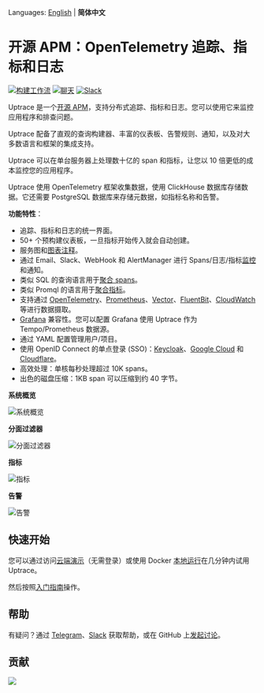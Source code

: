 Languages: [English](README.md) | **简体中文**

# 开源 APM：OpenTelemetry 追踪、指标和日志

[![构建工作流](https://github.com/uptrace/uptrace/actions/workflows/build-and-test.yml/badge.svg)](https://github.com/uptrace/uptrace/actions)
[![聊天](https://img.shields.io/badge/-telegram-red?color=white&logo=telegram&logoColor=black)](https://t.me/uptrace)
[![Slack](https://img.shields.io/badge/slack-uptrace.svg?logo=slack)](https://join.slack.com/t/uptracedev/shared_invite/zt-1xr19nhom-cEE3QKSVt172JdQLXgXGvw)

Uptrace 是一个[开源 APM](https://uptrace.dev/get/hosted/open-source-apm)，支持分布式追踪、指标和日志。您可以使用它来监控应用程序和排查问题。

Uptrace 配备了直观的查询构建器、丰富的仪表板、告警规则、通知，以及对大多数语言和框架的集成支持。

Uptrace 可以在单台服务器上处理数十亿的 span 和指标，让您以 10 倍更低的成本监控您的应用程序。

Uptrace 使用 OpenTelemetry 框架收集数据，使用 ClickHouse 数据库存储数据。它还需要 PostgreSQL 数据库来存储元数据，如指标名称和告警。

**功能特性**：

- 追踪、指标和日志的统一界面。
- 50+ 个预构建仪表板，一旦指标开始传入就会自动创建。
- 服务图和[图表注释](https://uptrace.dev/features/annotations)。
- 通过 Email、Slack、WebHook 和 AlertManager 进行 Spans/日志/指标[监控](https://uptrace.dev/features/alerting)和通知。
- 类似 SQL 的查询语言用于[聚合 spans](https://uptrace.dev/features/querying/spans)。
- 类似 Promql 的语言用于[聚合指标](https://uptrace.dev/features/querying/metrics)。
- 支持通过 [OpenTelemetry](https://uptrace.dev/ingest/opentelemetry)、[Prometheus](https://uptrace.dev/ingest/prometheus)、[Vector](https://uptrace.dev/ingest/vector)、[FluentBit](https://uptrace.dev/ingest/logs/fluentbit)、[CloudWatch](https://uptrace.dev/ingest/cloudwatch) 等进行数据摄取。
- [Grafana](https://uptrace.dev/features/grafana) 兼容性。您可以配置 Grafana 使用 Uptrace 作为 Tempo/Prometheus 数据源。
- 通过 YAML 配置管理用户/项目。
- 使用 OpenID Connect 的单点登录 (SSO)：[Keycloak](https://uptrace.dev/features/sso/keycloak)、[Google Cloud](https://uptrace.dev/features/sso/google) 和 [Cloudflare](https://uptrace.dev/features/sso/cloudflare)。
- 高效处理：单核每秒处理超过 10K spans。
- 出色的磁盘压缩：1KB span 可以压缩到约 40 字节。

**系统概览**

![系统概览](./example/docker/images/home.png)

**分面过滤器**

![分面过滤器](./example/docker/images/facets.png)

**指标**

![指标](./example/docker/images/metrics.png)

**告警**

![告警](./example/docker/images/alerts.png)

## 快速开始

您可以通过访问[云端演示](https://app.uptrace.dev/play)（无需登录）或使用 Docker [本地运行](https://github.com/uptrace/uptrace/tree/master/example/docker)在几分钟内试用 Uptrace。

然后按照[入门指南](https://uptrace.dev/get)操作。

## 帮助

有疑问？通过 [Telegram](https://t.me/uptrace)、[Slack](https://join.slack.com/t/uptracedev/shared_invite/zt-1xr19nhom-cEE3QKSVt172JdQLXgXGvw) 获取帮助，或在 GitHub 上[发起讨论](https://github.com/uptrace/uptrace/discussions)。

## 贡献

<a href="https://github.com/uptrace/uptrace/graphs/contributors">
  <img src="https://contributors-img.web.app/image?repo=uptrace/uptrace" />
</a>
